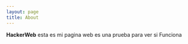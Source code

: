 ```yaml
---
layout: page
title: About
---
```


**HackerWeb** esta es mi pagina web  es una prueba para ver si 
Funciona 
